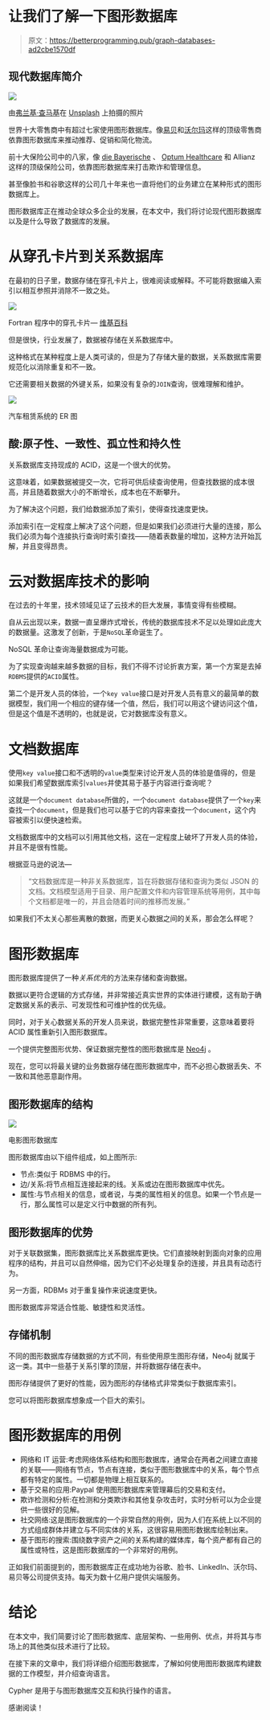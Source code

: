 # 让我们了解一下图形数据库

> 原文：<https://betterprogramming.pub/graph-databases-ad2cbe1570df>

## 现代数据库简介

![](img/a8882ce661a14d0ede16b2ebc0df16b1.png)

由[弗兰基·查马基](https://unsplash.com/@franki)在 [Unsplash](https://unsplash.com/) 上拍摄的照片

世界十大零售商中有超过七家使用图形数据库。像[易贝](https://neo4j.com/blog/ebay-shopbot-graph-powered-conversational-commerce/?ref=who-uses)和[沃尔玛](https://neo4j.com/case-studies/walmart/?ref=who-uses)这样的顶级零售商依靠图形数据库来推动推荐、促销和简化物流。

前十大保险公司中的八家，像 [die Bayerische](https://neo4j.com/case-studies/die-bayerische/?ref=who-uses) 、 [Optum Healthcare](https://neo4j.com/graphconnect-2018/session/connected-healthcare-optum/?ref=who-uses) 和 Allianz 这样的顶级保险公司，依靠图形数据库来打击欺诈和管理信息。

甚至像脸书和谷歌这样的公司几十年来也一直将他们的业务建立在某种形式的图形数据库上。

图形数据库正在推动全球众多企业的发展，在本文中，我们将讨论现代图形数据库以及是什么导致了数据库的发展。

# 从穿孔卡片到关系数据库

在最初的日子里，数据存储在穿孔卡片上，很难阅读或解释。不可能将数据编入索引以相互参照并消除不一致之处。

![](img/a16fe95faeb179c6b891c591635b1343.png)

Fortran 程序中的穿孔卡片— [维基百科](https://en.wikipedia.org/wiki/Computer_programming_in_the_punched_card_era)

但是很快，行业发展了，数据被存储在关系数据库中。

这种格式在某种程度上是人类可读的，但是为了存储大量的数据，关系数据库需要规范化以消除重复和不一致。

它还需要相关数据的外键关系，如果没有复杂的`JOIN`查询，很难理解和维护。

![](img/2e949da57a1b021467dfaee610188628.png)

汽车租赁系统的 ER 图

## 酸:原子性、一致性、孤立性和持久性

关系数据库支持现成的 ACID，这是一个很大的优势。

这意味着，如果数据被提交一次，它将可供后续查询使用，但查找数据的成本很高，并且随着数据大小的不断增长，成本也在不断攀升。

为了解决这个问题，我们给数据添加了索引，使得查找速度更快。

添加索引在一定程度上解决了这个问题，但是如果我们必须进行大量的连接，那么我们必须为每个连接执行查询时索引查找——随着表数量的增加，这种方法开始瓦解，并且变得昂贵。

# 云对数据库技术的影响

在过去的十年里，技术领域见证了云技术的巨大发展，事情变得有些模糊。

自从云出现以来，数据一直呈爆炸式增长，传统的数据库技术不足以处理如此庞大的数据量。这激发了创新，于是`NoSQL`革命诞生了。

NoSQL 革命让查询海量数据成为可能。

为了实现查询越来越多数据的目标，我们不得不讨论折衷方案，第一个方案是去掉`RDBMS`提供的`ACID`属性。

第二个是开发人员的体验，一个`key value`接口是对开发人员有意义的最简单的数据模型，我们用一个相应的键存储一个值，然后，我们可以用这个键访问这个值，但是这个值是不透明的，也就是说，它对数据库没有意义。

# 文档数据库

使用`key value`接口和不透明的`value`类型来讨论开发人员的体验是值得的，但是如果我们希望数据库索引`values`并使其易于基于内容进行查询呢？

这就是一个`document database`所做的，一个`document database`提供了一个`key`来查找一个`document`，但是我们也可以基于它的内容来查找一个`document`，这个内容被索引以便快速检索。

文档数据库中的文档可以引用其他文档，这在一定程度上破坏了开发人员的体验，并且不是很有性能。

根据亚马逊的说法—

> “文档数据库是一种非关系数据库，旨在将数据存储和查询为类似 JSON 的文档。文档模型适用于目录、用户配置文件和内容管理系统等用例，其中每个文档都是唯一的，并且会随着时间的推移而发展。”

如果我们不太关心那些离散的数据，而更关心数据之间的关系，那会怎么样呢？

# 图形数据库

图形数据库提供了一种*关系优先*的方法来存储和查询数据。

数据以更符合逻辑的方式存储，并非常接近真实世界的实体进行建模，这有助于确定数据关系的表示、可发现性和可维护性的优先级。

同时，对于关心数据关系的开发人员来说，数据完整性非常重要，这意味着要将 ACID 属性重新引入图形数据库。

一个提供完整图形优势、保证数据完整性的图形数据库是 [Neo4j](https://neo4j.com/) 。

现在，您可以将最关键的业务数据存储在图形数据库中，而不必担心数据丢失、不一致和其他恶意副作用。

## 图形数据库的结构

![](img/a75eeb0df60d92fb6053ae854818e7ae.png)

电影图形数据库

图形数据库由以下组件组成，如上图所示:

*   节点:类似于 RDBMS 中的行。
*   边/关系:将节点相互连接起来的线。关系或边在图形数据库中优先。
*   属性:与节点相关的信息，或者说，与类的属性相关的信息。如果一个节点是一行，那么属性可以是定义行中数据的所有列。

## 图形数据库的优势

对于关联数据集，图形数据库比关系数据库更快。它们直接映射到面向对象的应用程序的结构，并且可以自然伸缩，因为它们不必处理复杂的连接，并且具有动态行为。

另一方面，RDBMs 对于重复操作来说速度更快。

图形数据库非常适合性能、敏捷性和灵活性。

## 存储机制

不同的图形数据库存储数据的方式不同，有些使用原生图形存储，Neo4j 就属于这一类。其中一些基于关系引擎的顶层，并将数据存储在表中。

图形存储提供了更好的性能，因为图形的存储格式非常类似于数据库索引。

您可以将图形数据库想象成一个巨大的索引。

# 图形数据库的用例

*   网络和 IT 运营:考虑网络体系结构和图形数据库，通常会在两者之间建立直接的关联——网络有节点，节点有连接，类似于图形数据库中的关系，每个节点都有特定的属性。一切都是物理上相互联系的。
*   基于交易的应用:Paypal 使用图形数据库来管理幕后的交易和支付。
*   欺诈检测和分析:在检测和分类欺诈和其他复杂攻击时，实时分析可以为企业提供一些很好的见解。
*   社交网络:这是图形数据库的一个非常自然的用例，因为人们在系统上以不同的方式组成群体并建立与不同实体的关系，这很容易用图形数据库绘制出来。
*   基于图形的搜索:围绕数字资产之间的关系构建的媒体库，每个资产都有自己的属性或特性，这是图形数据库的一个非常好的用例。

正如我们前面提到的，图形数据库正在成功地为谷歌、脸书、LinkedIn、沃尔玛、易贝等公司提供支持。每天为数十亿用户提供尖端服务。

# 结论

在本文中，我们简要讨论了图形数据库、底层架构、一些用例、优点，并将其与市场上的其他类似技术进行了比较。

在接下来的文章中，我们将详细介绍图形数据库，了解如何使用图形数据库构建数据的工作模型，并介绍查询语言。

Cypher 是用于与图形数据库交互和执行操作的语言。

感谢阅读！